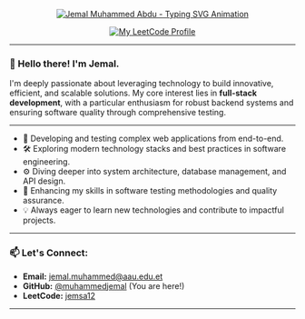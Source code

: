 <p align="center">
  <a href="https://github.com/muhammedjemal">
    <img src="https://readme-typing-svg.herokuapp.com/?lines=Jemal+Muhammed+Abdu;Full-Stack+Developer;Passionate+Problem+Solver;Building+Robust+Systems&font=Fira%20Code¢er=true&width=420&height=50&duration=4000&pause=1000" alt="Jemal Muhammed Abdu - Typing SVG Animation">
  </a>
</p>

<div align="center">

  [![My LeetCode Profile](https://img.shields.io/badge/LeetCode-jemsa12-orange?style=for-the-badge&logo=leetcode&logoColor=black)](https://leetcode.com/jemsa12/)
  <!-- Add your LinkedIn badge here if you have one and want to share it -->
  <!-- e.g., [![My LinkedIn Profile](https://img.shields.io/badge/LinkedIn-Muhammed%20Jemal-blue?style=for-the-badge&logo=linkedin&logoColor=white)](https://www.linkedin.com/in/your-linkedin-profile/) -->

</div>

---

### 👋 Hello there! I'm Jemal.

I'm deeply passionate about leveraging technology to build innovative, efficient, and scalable solutions. My core interest lies in **full-stack development**, with a particular enthusiasm for robust backend systems and ensuring software quality through comprehensive testing.

---

*   🚀 Developing and testing complex web applications from end-to-end.
*   🛠️ Exploring modern technology stacks and best practices in software engineering.
*   ⚙️ Diving deeper into system architecture, database management, and API design.
*   🧪 Enhancing my skills in software testing methodologies and quality assurance.
*   💡 Always eager to learn new technologies and contribute to impactful projects.



---

### 📫 Let's Connect:

*   **Email:** [jemal.muhammed@aau.edu.et](mailto:jemal.muhammed@aau.edu.et)
*   **GitHub:** [@muhammedjemal](https://github.com/muhammedjemal) (You are here!)
*   **LeetCode:** [jemsa12](https://leetcode.com/jemsa12/)

---

<!---
muhammedjemal/muhammedjemal is a ✨ special ✨ repository because its `README.md` (this file) appears on your GitHub profile.
You can click the Preview link to take a look at your changes.
--->
